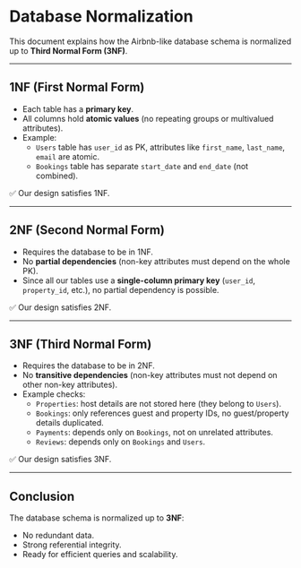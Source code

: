 # Database Normalization

This document explains how the Airbnb-like database schema is normalized up to **Third Normal Form (3NF)**.

---

## 1NF (First Normal Form)
- Each table has a **primary key**.
- All columns hold **atomic values** (no repeating groups or multivalued attributes).
- Example:
  - `Users` table has `user_id` as PK, attributes like `first_name`, `last_name`, `email` are atomic.
  - `Bookings` table has separate `start_date` and `end_date` (not combined).

✅ Our design satisfies 1NF.

---

## 2NF (Second Normal Form)
- Requires the database to be in 1NF.
- No **partial dependencies** (non-key attributes must depend on the whole PK).
- Since all our tables use a **single-column primary key** (`user_id`, `property_id`, etc.), no partial dependency is possible.

✅ Our design satisfies 2NF.

---

## 3NF (Third Normal Form)
- Requires the database to be in 2NF.
- No **transitive dependencies** (non-key attributes must not depend on other non-key attributes).
- Example checks:
  - `Properties`: host details are not stored here (they belong to `Users`).
  - `Bookings`: only references guest and property IDs, no guest/property details duplicated.
  - `Payments`: depends only on `Bookings`, not on unrelated attributes.
  - `Reviews`: depends only on `Bookings` and `Users`.

✅ Our design satisfies 3NF.

---

## Conclusion
The database schema is normalized up to **3NF**:
- No redundant data.
- Strong referential integrity.
- Ready for efficient queries and scalability.

